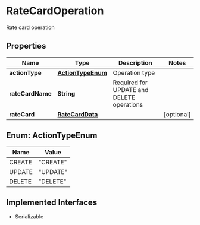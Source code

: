 

# RateCardOperation

Rate card operation

## Properties

| Name | Type | Description | Notes |
|------------ | ------------- | ------------- | -------------|
|**actionType** | [**ActionTypeEnum**](#ActionTypeEnum) | Operation type |  |
|**rateCardName** | **String** | Required for UPDATE and DELETE operations |  |
|**rateCard** | [**RateCardData**](RateCardData.md) |  |  [optional] |



## Enum: ActionTypeEnum

| Name | Value |
|---- | -----|
| CREATE | &quot;CREATE&quot; |
| UPDATE | &quot;UPDATE&quot; |
| DELETE | &quot;DELETE&quot; |


## Implemented Interfaces

* Serializable


